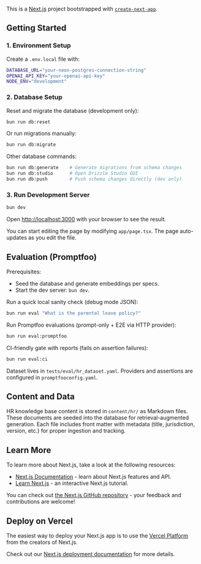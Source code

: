 This is a [Next.js](https://nextjs.org) project bootstrapped with [`create-next-app`](https://nextjs.org/docs/app/api-reference/cli/create-next-app).

## Getting Started

### 1. Environment Setup

Create a `.env.local` file with:

```bash
DATABASE_URL="your-neon-postgres-connection-string"
OPENAI_API_KEY="your-openai-api-key"
NODE_ENV="development"
```

### 2. Database Setup

Reset and migrate the database (development only):

```bash
bun run db:reset
```

Or run migrations manually:

```bash
bun run db:migrate
```

Other database commands:

```bash
bun run db:generate    # Generate migrations from schema changes
bun run db:studio      # Open Drizzle Studio GUI
bun run db:push        # Push schema changes directly (dev only)
```

### 3. Run Development Server

```bash
bun dev
```

Open [http://localhost:3000](http://localhost:3000) with your browser to see the result.

You can start editing the page by modifying `app/page.tsx`. The page auto-updates as you edit the file.

## Evaluation (Promptfoo)

Prerequisites:
- Seed the database and generate embeddings per specs.
- Start the dev server: `bun dev`.

Run a quick local sanity check (debug mode JSON):

```bash
bun run eval "What is the parental leave policy?"
```

Run Promptfoo evaluations (prompt-only + E2E via HTTP provider):

```bash
bun run eval:promptfoo
```

CI-friendly gate with reports (fails on assertion failures):

```bash
bun run eval:ci
```

Dataset lives in `tests/eval/hr_dataset.yaml`. Providers and assertions are configured in `promptfooconfig.yaml`.

## Content and Data

HR knowledge base content is stored in `content/hr/` as Markdown files. These documents are seeded into the database for retrieval-augmented generation. Each file includes front matter with metadata (title, jurisdiction, version, etc.) for proper ingestion and tracking.

## Learn More

To learn more about Next.js, take a look at the following resources:

- [Next.js Documentation](https://nextjs.org/docs) - learn about Next.js features and API.
- [Learn Next.js](https://nextjs.org/learn) - an interactive Next.js tutorial.

You can check out [the Next.js GitHub repository](https://github.com/vercel/next.js) - your feedback and contributions are welcome!

## Deploy on Vercel

The easiest way to deploy your Next.js app is to use the [Vercel Platform](https://vercel.com/new?utm_medium=default-template&filter=next.js&utm_source=create-next-app&utm_campaign=create-next-app-readme) from the creators of Next.js.

Check out our [Next.js deployment documentation](https://nextjs.org/docs/app/building-your-application/deploying) for more details.

